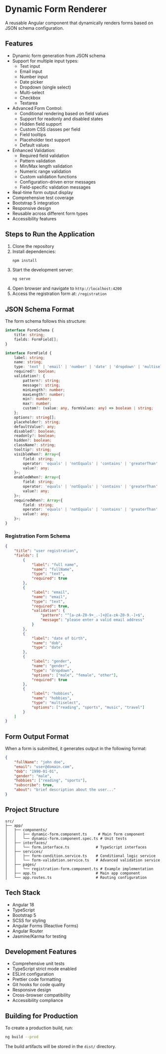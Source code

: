 # Dynamic Form Renderer

A reusable Angular component that dynamically renders forms based on JSON schema configuration.

## Features

- Dynamic form generation from JSON schema
- Support for multiple input types:
  - Text input
  - Email input
  - Number input
  - Date picker
  - Dropdown (single select)
  - Multi-select
  - Checkbox
  - Textarea
- Advanced Form Control:
  - Conditional rendering based on field values
  - Support for readonly and disabled states
  - Hidden field support
  - Custom CSS classes per field
  - Field tooltips
  - Placeholder text support
  - Default values
- Enhanced Validation:
  - Required field validation
  - Pattern validation
  - Min/Max length validation
  - Numeric range validation
  - Custom validation functions
  - Configuration-driven error messages
  - Field-specific validation messages
- Real-time form output display
- Comprehensive test coverage
- Bootstrap 5 integration
- Responsive design
- Reusable across different form types
- Accessibility features

## Steps to Run the Application

1. Clone the repository
2. Install dependencies:
   ```bash
   npm install
   ```
3. Start the development server:
   ```bash
   ng serve
   ```
4. Open browser and navigate to `http://localhost:4200`
5. Access the registration form at: `/registration`

## JSON Schema Format

The form schema follows this structure:

```typescript
interface FormSchema {
    title: string;
    fields: FormField[];
}

interface FormField {
    label: string;
    name: string;
    type: 'text' | 'email' | 'number' | 'date' | 'dropdown' | 'multiselect' | 'checkbox' | 'textarea';
    required?: boolean;
    validation?: {
        pattern?: string;
        message?: string;
        minLength?: number;
        maxLength?: number;
        min?: number;
        max?: number;
        custom?: (value: any, formValues: any) => boolean | string;
    };
    options?: string[];
    placeholder?: string;
    defaultValue?: any;
    disabled?: boolean;
    readonly?: boolean;
    hidden?: boolean;
    className?: string;
    tooltip?: string;
    visibleWhen?: Array<{
        field: string;
        operator: 'equals' | 'notEquals' | 'contains' | 'greaterThan' | 'lessThan' | 'hasValue';
        value?: any;
    }>;
    enabledWhen?: Array<{
        field: string;
        operator: 'equals' | 'notEquals' | 'contains' | 'greaterThan' | 'lessThan' | 'hasValue';
        value?: any;
    }>;
    requiredWhen?: Array<{
        field: string;
        operator: 'equals' | 'notEquals' | 'contains' | 'greaterThan' | 'lessThan' | 'hasValue';
        value?: any;
    }>;
}
```

### Registration Form Schema

```json
{
    "title": "user registration",
    "fields": [
        {
            "label": "full name",
            "name": "fullName",
            "type": "text",
            "required": true
        },
        {
            "label": "email",
            "name": "email",
            "type": "text",
            "required": true,
            "validation": {
                "pattern": "^[a-zA-Z0-9+_.-]+@[a-zA-Z0-9.-]+$",
                "message": "please enter a valid email address"
            }
        },
        {
            "label": "date of birth",
            "name": "dob",
            "type": "date"
        },
        {
            "label": "gender",
            "name": "gender",
            "type": "dropdown",
            "options": ["male", "female", "other"],
            "required": true
        },
        {
            "label": "hobbies",
            "name": "hobbies",
            "type": "multiselect",
            "options": ["reading", "sports", "music", "travel"]
        }
    ]
}
```

## Form Output Format

When a form is submitted, it generates output in the following format:

```json
{
    "fullName": "john doe",
    "email": "user@domain.com",
    "dob": "1990-01-01",
    "gender": "male",
    "hobbies": ["reading", "sports"],
    "subscribe": true,
    "about": "brief description about the user..."
}
```

## Project Structure

```
src/
├── app/
│   ├── components/
│   │   ├── dynamic-form.component.ts     # Main form component
│   │   └── dynamic-form.component.spec.ts # Unit tests
│   ├── interfaces/
│   │   └── form.interface.ts            # TypeScript interfaces
│   ├── services/
│   │   ├── form-condition.service.ts    # Conditional logic service
│   │   └── form-validation.service.ts   # Advanced validation service
│   ├── pages/
│   │   └── registration-form.component.ts # Example implementation
│   ├── app.ts                           # Main app component
│   └── app.routes.ts                    # Routing configuration
```

## Tech Stack

- Angular 18
- TypeScript
- Bootstrap 5
- SCSS for styling
- Angular Forms (Reactive Forms)
- Angular Router
- Jasmine/Karma for testing

## Development Features

- Comprehensive unit tests
- TypeScript strict mode enabled
- ESLint configuration
- Prettier code formatting
- Git hooks for code quality
- Responsive design
- Cross-browser compatibility
- Accessibility compliance

## Building for Production

To create a production build, run:
```bash
ng build --prod
```

The build artifacts will be stored in the `dist/` directory.